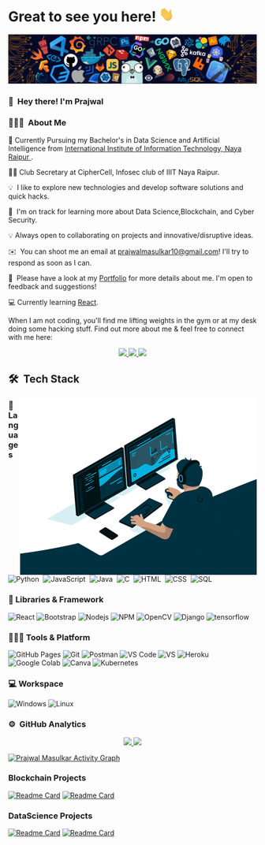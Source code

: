 #  Great to see you here! <img src="/src/wave.gif" width="30px" height="30px">


<a><img src="/src/header_.png"></a>

### 👋 &nbsp;Hey there! I'm Prajwal

### 👨🏻‍💻 &nbsp;About Me

📖 Currently Pursuing my Bachelor's in Data Science and Artificial Intelligence from [International Institute of Information Technology, Naya Raipur
](https://www.iiitnr.ac.in/).

👨‍💻 Club Secretary at CipherCell, Infosec club of IIIT Naya Raipur.

💡 &nbsp;I like to explore new technologies and develop software solutions and quick hacks.

🌱 &nbsp;I'm on track for learning more about Data Science,Blockchain, and Cyber Security. 

💡 Always open to collaborating on projects and innovative/disruptive ideas. 

✉️ &nbsp;You can shoot me an email at prajwalmasulkar10@gmail.com! I'll try to respond as soon as I can.

📄 &nbsp;Please have a look at my [Portfolio](https://prajwal.on.fleek.co/) for more details about me. I'm open to feedback and suggestions!

💻 Currently learning [React](https://reactjs.org/).

When I am not coding, you'll find me lifting weights in the gym or at my desk doing some hacking stuff. Find out more about me & feel free to connect with me here:


<p align="center">
	<a href="https://www.linkedin.com/in/prajwal19">
		<img src="https://img.shields.io/badge/LinkedIn-0077B5?style=for-the-badge&logo=linkedin&logoColor=white" />
  </a>
  </a>
        <a href="https://github.com/PrajwalMasulkar">
		<img src="https://img.shields.io/badge/portfolio-1AA260?style=for-the-badge&logo=About.me&logoColor=white" />
	</a>
  <a href="mailto:prajwalmasulkar10@gmail.com">
	<img src="https://img.shields.io/badge/Gmail-D14836?style=for-the-badge&logo=gmail&logoColor=white" />
	</a>
</p>

## 🛠 &nbsp;Tech Stack


<img alt="Hacker" src="/src/giphy.gif" align="right"/>


### 🚀 Languages

![Python](https://img.shields.io/badge/-Python-05122A?style=flat&logo=python)&nbsp;
![JavaScript](https://img.shields.io/badge/-JavaScript-05122A?style=flat&logo=javascript)&nbsp;
![Java](https://img.shields.io/badge/-Java-05122A?style=flat&logo=Java&logoColor=FFA518)&nbsp;
![C](https://img.shields.io/badge/-C-05122A?style=flat&logo=C&logoColor=A8B9CC)&nbsp;
![HTML](https://img.shields.io/badge/-HTML-05122A?style=flat&logo=html5)&nbsp;
![CSS](https://img.shields.io/badge/-CSS-05122A?style=flat&logo=css3)&nbsp;
![SQL](https://img.shields.io/badge/-SQL-05122A?style=flat&logo=mysql)&nbsp;

### 🧩 Libraries & Framework

![React](https://img.shields.io/badge/React-20232A?style=flat&logo=react&logoColor=61DAFB)
![Bootstrap](https://img.shields.io/badge/Bootstrap-563D7C?style=flat&logo=bootstrap&logoColor=white)
![Nodejs](https://img.shields.io/badge/Node.js-339933?style=flat&logo=nodedotjs&logoColor=white)
![NPM](https://img.shields.io/badge/npm-CB3837?style=flat&logo=npm&logoColor=white)
![OpenCV](https://img.shields.io/badge/OpenCV-27338e?style=flat&logo=OpenCV&logoColor=white)
![Django](https://img.shields.io/badge/Django-092E20?style=flat&logo=django&logoColor=white)
![tensorflow](https://img.shields.io/badge/tensorflow-27338e?style=flat&logo=tensorflow&logoColor=white)

### 🧑🏻‍💻 Tools & Platform

![GitHub Pages](https://img.shields.io/badge/GitHub_Pages-100000?style=flat&logo=github&logoColor=white)
![Git](https://img.shields.io/badge/Git-F05032?style=flat&logo=git&logoColor=white)
![Postman](https://img.shields.io/badge/Postman-FF6C37?style=flat&logo=Postman&logoColor=white)
![VS Code](https://img.shields.io/badge/Visual_Studio_Code-0078D4?style=flat&logo=visual%20studio%20code&logoColor=white)
![VS](https://img.shields.io/badge/Visual_Studio-5C2D91?style=flat&logo=visual%20studio&logoColor=white)
![Heroku](https://img.shields.io/badge/Heroku-430098?style=flat&logo=heroku&logoColor=white)
![Google Colab](https://img.shields.io/badge/Colab-F9AB00?style=flat&logo=googlecolab&color=525252)
![Canva](https://img.shields.io/badge/Canva-%2300C4CC.svg?&style=flat&logo=Canva&logoColor=white)
![Kubernetes](https://img.shields.io/badge/kubernetes-326ce5.svg?&style=flat&logo=kubernetes&logoColor=white)

### 💻 Workspace

![Windows](https://img.shields.io/badge/Windows-0078D6?style=flat&logo=windows&logoColor=white)
![Linux](https://img.shields.io/badge/Linux-FCC624?style=flat&logo=linux&logoColor=black)

### ⚙️ &nbsp;GitHub Analytics



<p align="center">
<a href="https://github.com/PrajwalMasulkar">
  <img height="180em" src="https://github-readme-stats-eight-theta.vercel.app/api?username=PrajwalMasulkar&show_icons=true&theme=algolia&include_all_commits=true&count_private=true"/>
  <img height="180em" src="https://github-readme-stats-eight-theta.vercel.app/api/top-langs/?username=PrajwalMasulkar&layout=compact&langs_count=8&theme=algolia"/>
</a>
</p>

<a href="https://github.com/PrajwalMasulkar/github-readme-activity-graph"><img alt="Prajwal Masulkar Activity Graph" src="https://activity-graph.herokuapp.com/graph?username=PrajwalMasulkar&bg_color=0D1117&color=5BCDEC&line=5BCDEC&point=FFFFFF&hide_border=true" /></a>

### Blockchain Projects

[![Readme Card](https://github-readme-stats.vercel.app/api/pin/?username=PrajwalMasulkar&repo=DX&hide_border=true&theme=tokyonight)](https://github.com/PrajwalMasulkar/DX)
[![Readme Card](https://github-readme-stats.vercel.app/api/pin/?username=PrajwalMasulkar&repo=portfolio-site-fleek&hide_border=true&theme=tokyonight)](https://github.com/PrajwalMasulkar//portfolio-site-fleek)

### DataScience Projects

[![Readme Card](https://github-readme-stats.vercel.app/api/pin/?username=PrajwalMasulkar&repo=Project&hide_border=true&theme=tokyonight)](https://github.com/PrajwalMasulkar/Project)
[![Readme Card](https://github-readme-stats.vercel.app/api/pin/?username=PrajwalMasulkar&repo=Sentiment-Analysis-heroku&hide_border=true&theme=tokyonight)](https://github.com/PrajwalMasulkar/Sentiment-Analysis-heroku)
